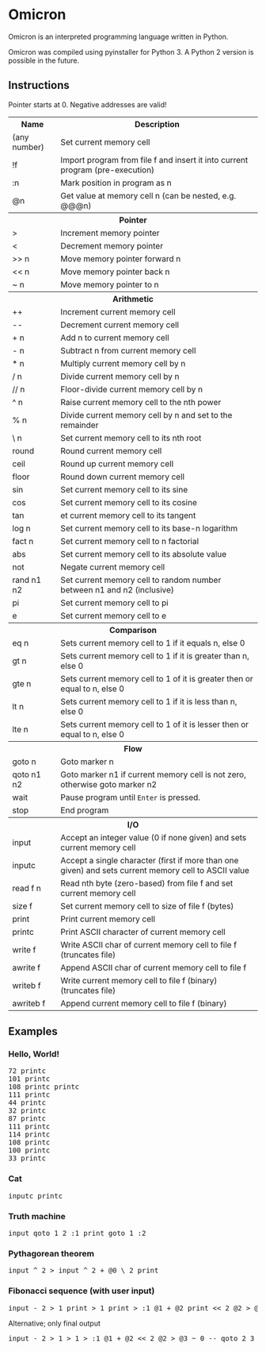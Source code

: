 # Omicron
Omicron is an interpreted programming language written in Python.

Omicron was compiled using pyinstaller for Python 3. A Python 2 version is possible in the future.

## Instructions
Pointer starts at 0. Negative addresses are valid!

<table>
	<tr>
		<th>Name</th>
		<th>Description</th>
	</tr>
	<tr>
		<td>(any number)</td>
		<td>Set current memory cell</td>
	</tr>
	<tr>
		<td>!f</td>
		<td>Import program from file f and insert it into current program (pre-execution)
	</tr>
	<tr>
		<td>:n</td>
		<td>Mark position in program as n</td>
	</tr>
	<tr>
		<td>@n</td>
		<td>Get value at memory cell n (can be nested, e.g. @@@n)</td>
	</tr>
	<tr>
		<th colspan="2">Pointer</th>
	</tr>
	<tr>
		<td>&gt;</td>
		<td>Increment memory pointer</td>
	</tr>
	<tr>
		<td>&lt;</td>
		<td>Decrement memory pointer</td>
	</tr>
	<tr>
		<td>&gt;&gt; n</td>
		<td>Move memory pointer forward n</td>
	</tr>
	<tr>
		<td>&lt;&lt; n</td>
		<td>Move memory pointer back n</td>
	</tr>
	<tr>
		<td>~ n</td>
		<td>Move memory pointer to n</td>
	</tr>
	<tr>
		<th colspan="2">Arithmetic</th>
	</tr>
	<tr>
		<td>++</td>
		<td>Increment current memory cell</td>
	</tr>
	<tr>
		<td>--</td>
		<td>Decrement current memory cell</td>
	</tr>
	<tr>
		<td>+ n</td>
		<td>Add n to current memory cell</td>
	</tr>
	<tr>
		<td>- n</td>
		<td>Subtract n from current memory cell</td>
	</tr>
	<tr>
		<td>* n</td>
		<td>Multiply current memory cell by n</td>
	</tr>
	<tr>
		<td>/ n</td>
		<td>Divide current memory cell by n</td>
	</tr>
	<tr>
		<td>// n</td>
		<td>Floor-divide current memory cell by n</td>
	</tr>
	<tr>
		<td>^ n</td>
		<td>Raise current memory cell to the nth power</td>
	</tr>
	<tr>
		<td>% n</td>
		<td>Divide current memory cell by n and set to the remainder</td>
	</tr>
	<tr>
		<td>\ n</td>
		<td>Set current memory cell to its nth root</td>
	</tr>
	<tr>
		<td>round</td>
		<td>Round current memory cell</td>
	</tr>
	<tr>
		<td>ceil</td>
		<td>Round up current memory cell</td>
	</tr>
	<tr>
		<td>floor</td>
		<td>Round down current memory cell</td>
	</tr>
	<tr>
		<td>sin</td>
		<td>Set current memory cell to its sine</td>
	</tr>
	<tr>
		<td>cos</td>
		<td>Set current memory cell to its cosine</td>
	</tr>
	<tr>
		<td>tan</td>
		<td>et current memory cell to its tangent</td>
	</tr>
	<tr>
		<td>log n</td>
		<td>Set current memory cell to its base-n logarithm</td>
	</tr>
	<tr>
		<td>fact n</td>
		<td>Set current memory cell to n factorial</td>
	</tr>
	<tr>
		<td>abs</td>
		<td>Set current memory cell to its absolute value</td>
	</tr>
	<tr>
		<td>not</td>
		<td>Negate current memory cell</td>
	</tr>
	<tr>
		<td>rand n1 n2</td>
		<td>Set current memory cell to random number between n1 and n2 (inclusive)</td>
	</tr>
	<tr>
		<td>pi</td>
		<td>Set current memory cell to pi</td>
	</tr>
	<tr>
		<td>e</td>
		<td>Set current memory cell to e</td>
	</tr>
	<tr>
		<th colspan="2">Comparison</th>
	<tr>
		<td>eq n</td>
		<td>Sets current memory cell to 1 if it equals n, else 0
	</tr>
	<tr>
		<td>gt n</td>
		<td>Sets current memory cell to 1 if it is greater than n, else 0
	</tr>
	<tr>
		<td>gte n</td>
		<td>Sets current memory cell to 1 of it is greater then or equal to n, else 0
	</tr>
	<tr>
		<td>lt n</td>
		<td>Sets current memory cell to 1 if it is less than n, else 0
	</tr>
	<tr>
		<td>lte n</td>
		<td>Sets current memory cell to 1 of it is lesser then or equal to n, else 0
	</tr>
	<tr>
		<th colspan="2">Flow</th>
	</tr>
	<tr>
		<td>goto n</td>
		<td>Goto marker n</td>
	</tr>
	<tr>
		<td>qoto n1 n2</td>
		<td>Goto marker n1 if current memory cell is not zero, otherwise goto marker n2</td>
	</tr>
	<tr>
		<td>wait</td>
		<td>Pause program until <code>Enter</code> is pressed.</td>
	</tr>
	<tr>
		<td>stop</td>
		<td>End program</td>
	</tr>
	<tr>
		<th colspan="2">I/O</th>
	</tr>
	<tr>
		<td>input</td>
		<td>Accept an integer value (0 if none given) and sets current memory cell</td>
	</tr>
	<tr>
		<td>inputc</td>
		<td>Accept a single character (first if more than one given) and sets current memory cell to ASCII value</td>
	</tr>
	<tr>
		<td>read f n</td>
		<td>Read nth byte (zero-based) from file f and set current memory cell</td>
	</tr>
	<tr>
		<td>size f</td>
		<td>Set current memory cell to size of file f (bytes)</td>
	</tr>
	<tr>
		<td>print</td>
		<td>Print current memory cell</td>
	</tr>
	<tr>
		<td>printc</td>
		<td>Print ASCII character of current memory cell</td>
	</tr>
	<tr>
		<td>write f</td>
		<td>Write ASCII char of current memory cell to file f (truncates file)</td>
	</tr>
	<tr>
		<td>awrite f</td>
		<td>Append ASCII char of current memory cell to file f</td>
	</tr>
	<tr>
		<td>writeb f</td>
		<td>Write current memory cell to file f (binary) (truncates file)</td>
	</tr>
	<tr>
		<td>awriteb f</td>
		<td>Append current memory cell to file f (binary)</td>
	</tr>
</table>

## Examples
### Hello, World!
<pre>
72 printc
101 printc
108 printc printc
111 printc
44 printc
32 printc
87 printc
111 printc
114 printc
108 printc
100 printc
33 printc
</pre>
### Cat
<pre>
inputc printc
</pre>
### Truth machine
<pre>
input qoto 1 2 :1 print goto 1 :2
</pre>
### Pythagorean theorem
<pre>
input ^ 2 > input ^ 2 + @0 \ 2 print
</pre>
### Fibonacci sequence (with user input)
<pre>
input - 2 > 1 print > 1 print > :1 @1 + @2 print << 2 @2 > @3 ~ 0 -- qoto 2 3 :2 ~ 3 goto 1 :3 wait
</pre>
Alternative; only final output
<pre>
input - 2 > 1 > 1 > :1 @1 + @2 << 2 @2 > @3 ~ 0 -- qoto 2 3 :2 ~ 3 goto 1 :3 ~ 3 print wait
</pre>
